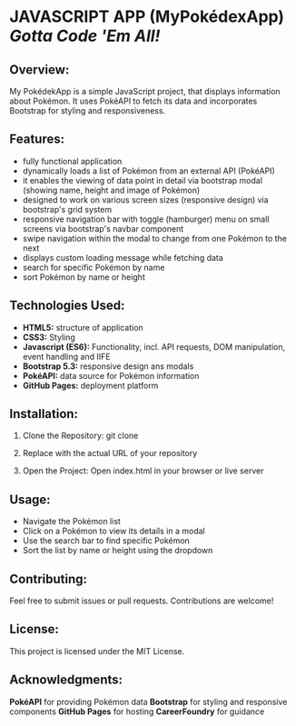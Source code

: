# JAVASCRIPT APP (MyPokédexApp) *Gotta Code 'Em All!*

## Overview:
My PokédekApp is a simple JavaScript project, that displays information about Pokémon. It uses PokéAPI to fetch its data and incorporates Bootstrap for styling and responsiveness.

## Features:
- fully functional application
- dynamically loads a list of Pokémon from an external API (PokéAPI)
- it enables the viewing of data point in detail via bootstrap modal (showing name, height and image of Pokémon)
- designed to work on various screen sizes (responsive design) via bootstrap's grid system
- responsive navigation bar with toggle (hamburger) menu on small screens via bootstrap's navbar component
- swipe navigation within the modal to change from one Pokémon to the next
- displays custom loading message while fetching data
- search for specific Pokémon by name
- sort Pokémon by name or height

## Technologies Used:
- **HTML5:** structure of application
- **CSS3:** Styling 
- **Javascript (ES6):** Functionality, incl. API requests, DOM manipulation, event handling and IIFE
- **Bootstrap 5.3:** responsive design ans modals
- **PokéAPI:** data source for Pokémon information
- **GitHub Pages:** deployment platform

## Installation:
1. Clone the Repository: git clone <repository-url>

2. Replace <repository-url> with the actual URL of your repository

3. Open the Project: Open index.html in your browser or live server

## Usage:
- Navigate the Pokémon list
- Click on a Pokémon to view its details in a modal
- Use the search bar to find specific Pokémon
- Sort the list by name or height using the dropdown

## Contributing:
Feel free to submit issues or pull requests. Contributions are welcome!

## License:
This project is licensed under the MIT License.

## Acknowledgments:
**PokéAPI** for providing Pokémon data
**Bootstrap** for styling and responsive components
**GitHub Pages** for hosting
**CareerFoundry** for guidance